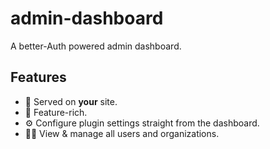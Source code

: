 # admin-dashboard

A better-Auth powered admin dashboard.

## Features

* 🫵 Served on **your** site.
* 🧪 Feature-rich.
* ⚙️ Configure plugin settings straight from the dashboard.
* 👮‍♂️ View & manage all users and organizations.